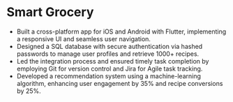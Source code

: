 # Smart Grocery
- Built a cross-platform app for iOS and Android with Flutter, implementing a responsive UI and seamless user
navigation.
- Designed a SQL database with secure authentication via hashed passwords to manage user profiles and retrieve
1000+ recipes.
- Led the integration process and ensured timely task completion by employing Git for version control and Jira for
Agile task tracking.
- Developed a recommendation system using a machine-learning algorithm, enhancing user engagement by 35% and
recipe conversions by 25%.
